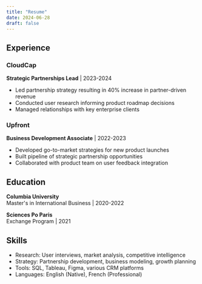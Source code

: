 ```yaml
---
title: "Resume"
date: 2024-06-28
draft: false
---
```


## Experience

### CloudCap
**Strategic Partnerships Lead** | 2023-2024
- Led partnership strategy resulting in 40% increase in partner-driven revenue
- Conducted user research informing product roadmap decisions
- Managed relationships with key enterprise clients

### Upfront
**Business Development Associate** | 2022-2023
- Developed go-to-market strategies for new product launches
- Built pipeline of strategic partnership opportunities
- Collaborated with product team on user feedback integration

## Education

**Columbia University**  
Master's in International Business | 2020-2022

**Sciences Po Paris**  
Exchange Program | 2021

## Skills

- Research: User interviews, market analysis, competitive intelligence
- Strategy: Partnership development, business modeling, growth planning
- Tools: SQL, Tableau, Figma, various CRM platforms
- Languages: English (Native), French (Professional)
